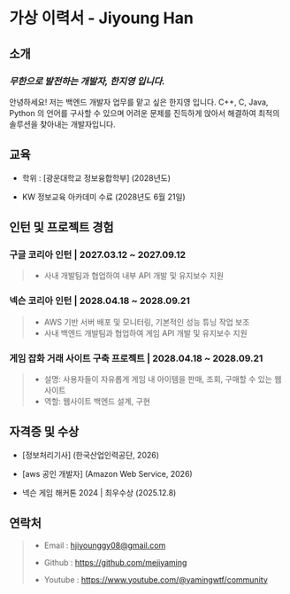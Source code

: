 # 가상 이력서 - **Jiyoung Han**

## 소개 

 ### *무한으로 발전하는 개발자, 한지영 입니다.*  


  안녕하세요! 저는 백엔드 개발자 업무를 맡고 싶은 한지영 입니다. C++, C, Java, Python 의 언어를 구사할 수 있으며 어려운 문제를 진득하게 앉아서 해결하여 최적의 솔루션을 찾아내는 개발자입니다.

## 교육

   - 학위 : [광운대학교 정보융합학부] (2028년도)
     
   - KW 정보교육 아카데미 수료 (2028년도 6월 21일)

## 인턴 및 프로젝트 경험

  ### 구글 코리아 인턴 | 2027.03.12 ~ 2027.09.12
 
  > - 사내 개발팀과 협업하여 내부 API 개발 및 유지보수 지원
     
  ### 넥슨 코리아 인턴 | 2028.04.18 ~ 2028.09.21

  > - AWS 기반 서버 배포 및 모니터링, 기본적인 성능 튜닝 작업 보조
  > - 사내 백엔드 개발팀과 협업하여 게임 API 개발 및 유지보수 지원

  ### 게임 잡화 거래 사이트 구축 프로젝트 | 2028.04.18 ~ 2028.09.21

  > - 설명: 사용자들이 자유롭게 게임 내 아이템을 판매, 조회, 구매할 수 있는 웹사이트
  > - 역할: 웹사이트 백엔드 설계, 구현


## 자격증 및 수상

   - [정보처리기사] (한국산업인력공단, 2026)
     
   - [aws 공인 개발자] (Amazon Web Service, 2026)

   - 넥슨 게임 해커톤 2024 | 최우수상 (2025.12.8)

## 연락처

> - Email   : hjiyounggy08@gmail.com
>
> - Github  : <https://github.com/mejiyaming>
>  
> - Youtube : <https://www.youtube.com/@yamingwtf/community>
  
